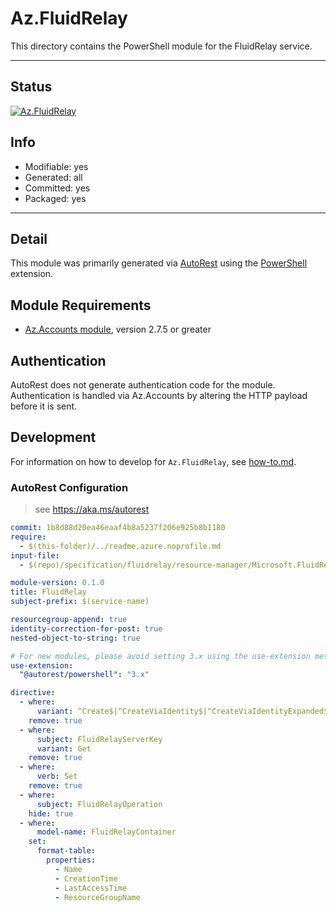 <!-- region Generated -->
# Az.FluidRelay
This directory contains the PowerShell module for the FluidRelay service.

---
## Status
[![Az.FluidRelay](https://img.shields.io/powershellgallery/v/Az.FluidRelay.svg?style=flat-square&label=Az.FluidRelay "Az.FluidRelay")](https://www.powershellgallery.com/packages/Az.FluidRelay/)

## Info
- Modifiable: yes
- Generated: all
- Committed: yes
- Packaged: yes

---
## Detail
This module was primarily generated via [AutoRest](https://github.com/Azure/autorest) using the [PowerShell](https://github.com/Azure/autorest.powershell) extension.

## Module Requirements
- [Az.Accounts module](https://www.powershellgallery.com/packages/Az.Accounts/), version 2.7.5 or greater

## Authentication
AutoRest does not generate authentication code for the module. Authentication is handled via Az.Accounts by altering the HTTP payload before it is sent.

## Development
For information on how to develop for `Az.FluidRelay`, see [how-to.md](how-to.md).
<!-- endregion -->

### AutoRest Configuration
> see https://aka.ms/autorest

``` yaml
commit: 1b8d88d20ea46eaaf4b8a5237f206e925b8b1180
require:
  - $(this-folder)/../readme.azure.noprofile.md 
input-file:
  - $(repo)/specification/fluidrelay/resource-manager/Microsoft.FluidRelay/stable/2022-06-01/fluidrelay.json

module-version: 0.1.0
title: FluidRelay
subject-prefix: $(service-name)

resourcegroup-append: true
identity-correction-for-post: true
nested-object-to-string: true

# For new modules, please avoid setting 3.x using the use-extension method and instead, use 4.x as the default option
use-extension:
  "@autorest/powershell": "3.x"

directive:
  - where:
      variant: ^Create$|^CreateViaIdentity$|^CreateViaIdentityExpanded$|^Update$|^UpdateViaIdentity$|^Regenerate$|^RegenerateViaIdentity$
    remove: true
  - where:
      subject: FluidRelayServerKey
      variant: Get
    remove: true
  - where:
      verb: Set
    remove: true
  - where:
      subject: FluidRelayOperation
    hide: true
  - where:
      model-name: FluidRelayContainer
    set:
      format-table:
        properties:
          - Name
          - CreationTime
          - LastAccessTime
          - ResourceGroupName
```
